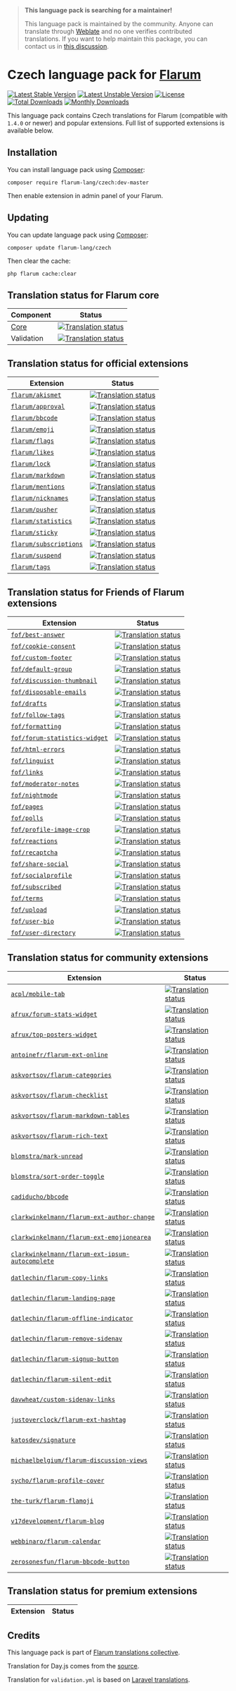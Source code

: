 > **This language pack is searching for a maintainer!**
>
> This language pack is maintained by the community. Anyone can translate through [Weblate](https://weblate.rob006.net/languages/cs/flarum/) and no one verifies contributed translations. If you want to help maintain this package, you can contact us in [this discussion](https://discuss.flarum.org/d/27519-the-flarum-language-project).

# Czech language pack for [Flarum](https://flarum.org/)

[![Latest Stable Version](https://img.shields.io/packagist/v/flarum-lang/czech?color=success&label=stable)](https://packagist.org/packages/flarum-lang/czech) 
[![Latest Unstable Version](https://img.shields.io/packagist/v/flarum-lang/czech?include_prereleases&label=unstable)](https://packagist.org/packages/flarum-lang/czech) 
[![License](https://img.shields.io/packagist/l/flarum-lang/czech)](https://packagist.org/packages/flarum-lang/czech) 
[![Total Downloads](https://img.shields.io/packagist/dt/flarum-lang/czech)](https://packagist.org/packages/flarum-lang/czech/stats) 
[![Monthly Downloads](https://img.shields.io/packagist/dm/flarum-lang/czech)](https://packagist.org/packages/flarum-lang/czech/stats) 

This language pack contains Czech translations for Flarum (compatible with `1.4.0` or newer) and popular extensions. Full list of supported extensions is available below.


## Installation

You can install language pack using [Composer](https://getcomposer.org/):

```console
composer require flarum-lang/czech:dev-master
```

Then enable extension in admin panel of your Flarum.


## Updating

You can update language pack using [Composer](https://getcomposer.org/):

```console
composer update flarum-lang/czech
```

Then clear the cache:

```console
php flarum cache:clear
```


## Translation status for Flarum core

| Component | Status |
| --- | --- |
| [Core](https://github.com/flarum/flarum-core) | [![Translation status](https://weblate.rob006.net/widgets/flarum/cs/core/svg-badge.svg)](https://weblate.rob006.net/projects/flarum/core/cs/) |
| Validation | [![Translation status](https://weblate.rob006.net/widgets/flarum/cs/validation/svg-badge.svg)](https://weblate.rob006.net/projects/flarum/validation/cs/) |


## Translation status for official extensions

<!-- flarum-extensions-list-start -->

| Extension | Status |
| --- | --- |
| [`flarum/akismet`](https://github.com/flarum/akismet) | [![Translation status](https://weblate.rob006.net/widgets/flarum/cs/flarum-akismet/svg-badge.svg)](https://weblate.rob006.net/projects/flarum/flarum-akismet/cs/) |
| [`flarum/approval`](https://github.com/flarum/approval) | [![Translation status](https://weblate.rob006.net/widgets/flarum/cs/flarum-approval/svg-badge.svg)](https://weblate.rob006.net/projects/flarum/flarum-approval/cs/) |
| [`flarum/bbcode`](https://github.com/flarum/bbcode) | [![Translation status](https://weblate.rob006.net/widgets/flarum/cs/flarum-bbcode/svg-badge.svg)](https://weblate.rob006.net/projects/flarum/flarum-bbcode/cs/) |
| [`flarum/emoji`](https://github.com/flarum/emoji) | [![Translation status](https://weblate.rob006.net/widgets/flarum/cs/flarum-emoji/svg-badge.svg)](https://weblate.rob006.net/projects/flarum/flarum-emoji/cs/) |
| [`flarum/flags`](https://github.com/flarum/flags) | [![Translation status](https://weblate.rob006.net/widgets/flarum/cs/flarum-flags/svg-badge.svg)](https://weblate.rob006.net/projects/flarum/flarum-flags/cs/) |
| [`flarum/likes`](https://github.com/flarum/likes) | [![Translation status](https://weblate.rob006.net/widgets/flarum/cs/flarum-likes/svg-badge.svg)](https://weblate.rob006.net/projects/flarum/flarum-likes/cs/) |
| [`flarum/lock`](https://github.com/flarum/lock) | [![Translation status](https://weblate.rob006.net/widgets/flarum/cs/flarum-lock/svg-badge.svg)](https://weblate.rob006.net/projects/flarum/flarum-lock/cs/) |
| [`flarum/markdown`](https://github.com/flarum/markdown) | [![Translation status](https://weblate.rob006.net/widgets/flarum/cs/flarum-markdown/svg-badge.svg)](https://weblate.rob006.net/projects/flarum/flarum-markdown/cs/) |
| [`flarum/mentions`](https://github.com/flarum/mentions) | [![Translation status](https://weblate.rob006.net/widgets/flarum/cs/flarum-mentions/svg-badge.svg)](https://weblate.rob006.net/projects/flarum/flarum-mentions/cs/) |
| [`flarum/nicknames`](https://github.com/flarum/nicknames) | [![Translation status](https://weblate.rob006.net/widgets/flarum/cs/flarum-nicknames/svg-badge.svg)](https://weblate.rob006.net/projects/flarum/flarum-nicknames/cs/) |
| [`flarum/pusher`](https://github.com/flarum/pusher) | [![Translation status](https://weblate.rob006.net/widgets/flarum/cs/flarum-pusher/svg-badge.svg)](https://weblate.rob006.net/projects/flarum/flarum-pusher/cs/) |
| [`flarum/statistics`](https://github.com/flarum/statistics) | [![Translation status](https://weblate.rob006.net/widgets/flarum/cs/flarum-statistics/svg-badge.svg)](https://weblate.rob006.net/projects/flarum/flarum-statistics/cs/) |
| [`flarum/sticky`](https://github.com/flarum/sticky) | [![Translation status](https://weblate.rob006.net/widgets/flarum/cs/flarum-sticky/svg-badge.svg)](https://weblate.rob006.net/projects/flarum/flarum-sticky/cs/) |
| [`flarum/subscriptions`](https://github.com/flarum/subscriptions) | [![Translation status](https://weblate.rob006.net/widgets/flarum/cs/flarum-subscriptions/svg-badge.svg)](https://weblate.rob006.net/projects/flarum/flarum-subscriptions/cs/) |
| [`flarum/suspend`](https://github.com/flarum/suspend) | [![Translation status](https://weblate.rob006.net/widgets/flarum/cs/flarum-suspend/svg-badge.svg)](https://weblate.rob006.net/projects/flarum/flarum-suspend/cs/) |
| [`flarum/tags`](https://github.com/flarum/tags) | [![Translation status](https://weblate.rob006.net/widgets/flarum/cs/flarum-tags/svg-badge.svg)](https://weblate.rob006.net/projects/flarum/flarum-tags/cs/) |

<!-- flarum-extensions-list-stop -->


## Translation status for Friends of Flarum extensions

<!-- fof-extensions-list-start -->

| Extension | Status |
| --- | --- |
| [`fof/best-answer`](https://github.com/FriendsOfFlarum/best-answer) | [![Translation status](https://weblate.rob006.net/widgets/flarum/cs/fof-best-answer/svg-badge.svg)](https://weblate.rob006.net/projects/flarum/fof-best-answer/cs/) |
| [`fof/cookie-consent`](https://github.com/FriendsOfFlarum/cookie-consent) | [![Translation status](https://weblate.rob006.net/widgets/flarum/cs/fof-cookie-consent/svg-badge.svg)](https://weblate.rob006.net/projects/flarum/fof-cookie-consent/cs/) |
| [`fof/custom-footer`](https://github.com/FriendsOfFlarum/custom-footer) | [![Translation status](https://weblate.rob006.net/widgets/flarum/cs/fof-custom-footer/svg-badge.svg)](https://weblate.rob006.net/projects/flarum/fof-custom-footer/cs/) |
| [`fof/default-group`](https://github.com/FriendsOfFlarum/default-group) | [![Translation status](https://weblate.rob006.net/widgets/flarum/cs/fof-default-group/svg-badge.svg)](https://weblate.rob006.net/projects/flarum/fof-default-group/cs/) |
| [`fof/discussion-thumbnail`](https://github.com/FriendsOfFlarum/discussion-thumbnail) | [![Translation status](https://weblate.rob006.net/widgets/flarum/cs/fof-discussion-thumbnail/svg-badge.svg)](https://weblate.rob006.net/projects/flarum/fof-discussion-thumbnail/cs/) |
| [`fof/disposable-emails`](https://github.com/FriendsOfFlarum/disposable-emails) | [![Translation status](https://weblate.rob006.net/widgets/flarum/cs/fof-disposable-emails/svg-badge.svg)](https://weblate.rob006.net/projects/flarum/fof-disposable-emails/cs/) |
| [`fof/drafts`](https://github.com/FriendsOfFlarum/drafts) | [![Translation status](https://weblate.rob006.net/widgets/flarum/cs/fof-drafts/svg-badge.svg)](https://weblate.rob006.net/projects/flarum/fof-drafts/cs/) |
| [`fof/follow-tags`](https://github.com/FriendsOfFlarum/follow-tags) | [![Translation status](https://weblate.rob006.net/widgets/flarum/cs/fof-follow-tags/svg-badge.svg)](https://weblate.rob006.net/projects/flarum/fof-follow-tags/cs/) |
| [`fof/formatting`](https://github.com/FriendsOfFlarum/formatting) | [![Translation status](https://weblate.rob006.net/widgets/flarum/cs/fof-formatting/svg-badge.svg)](https://weblate.rob006.net/projects/flarum/fof-formatting/cs/) |
| [`fof/forum-statistics-widget`](https://github.com/FriendsOfFlarum/forum-statistics-widget) | [![Translation status](https://weblate.rob006.net/widgets/flarum/cs/fof-forum-statistics-widget/svg-badge.svg)](https://weblate.rob006.net/projects/flarum/fof-forum-statistics-widget/cs/) |
| [`fof/html-errors`](https://github.com/FriendsOfFlarum/html-errors) | [![Translation status](https://weblate.rob006.net/widgets/flarum/cs/fof-html-errors/svg-badge.svg)](https://weblate.rob006.net/projects/flarum/fof-html-errors/cs/) |
| [`fof/linguist`](https://github.com/FriendsOfFlarum/linguist) | [![Translation status](https://weblate.rob006.net/widgets/flarum/cs/fof-linguist/svg-badge.svg)](https://weblate.rob006.net/projects/flarum/fof-linguist/cs/) |
| [`fof/links`](https://github.com/FriendsOfFlarum/links) | [![Translation status](https://weblate.rob006.net/widgets/flarum/cs/fof-links/svg-badge.svg)](https://weblate.rob006.net/projects/flarum/fof-links/cs/) |
| [`fof/moderator-notes`](https://github.com/FriendsOfFlarum/moderator-notes) | [![Translation status](https://weblate.rob006.net/widgets/flarum/cs/fof-moderator-notes/svg-badge.svg)](https://weblate.rob006.net/projects/flarum/fof-moderator-notes/cs/) |
| [`fof/nightmode`](https://github.com/FriendsOfFlarum/nightmode) | [![Translation status](https://weblate.rob006.net/widgets/flarum/cs/fof-nightmode/svg-badge.svg)](https://weblate.rob006.net/projects/flarum/fof-nightmode/cs/) |
| [`fof/pages`](https://github.com/FriendsOfFlarum/pages) | [![Translation status](https://weblate.rob006.net/widgets/flarum/cs/fof-pages/svg-badge.svg)](https://weblate.rob006.net/projects/flarum/fof-pages/cs/) |
| [`fof/polls`](https://github.com/FriendsOfFlarum/polls) | [![Translation status](https://weblate.rob006.net/widgets/flarum/cs/fof-polls/svg-badge.svg)](https://weblate.rob006.net/projects/flarum/fof-polls/cs/) |
| [`fof/profile-image-crop`](https://github.com/FriendsOfFlarum/profile-image-crop) | [![Translation status](https://weblate.rob006.net/widgets/flarum/cs/fof-profile-image-crop/svg-badge.svg)](https://weblate.rob006.net/projects/flarum/fof-profile-image-crop/cs/) |
| [`fof/reactions`](https://github.com/FriendsOfFlarum/reactions) | [![Translation status](https://weblate.rob006.net/widgets/flarum/cs/fof-reactions/svg-badge.svg)](https://weblate.rob006.net/projects/flarum/fof-reactions/cs/) |
| [`fof/recaptcha`](https://github.com/FriendsOfFlarum/recaptcha) | [![Translation status](https://weblate.rob006.net/widgets/flarum/cs/fof-recaptcha/svg-badge.svg)](https://weblate.rob006.net/projects/flarum/fof-recaptcha/cs/) |
| [`fof/share-social`](https://github.com/FriendsOfFlarum/share-social) | [![Translation status](https://weblate.rob006.net/widgets/flarum/cs/fof-share-social/svg-badge.svg)](https://weblate.rob006.net/projects/flarum/fof-share-social/cs/) |
| [`fof/socialprofile`](https://github.com/FriendsOfFlarum/socialprofile) | [![Translation status](https://weblate.rob006.net/widgets/flarum/cs/fof-socialprofile/svg-badge.svg)](https://weblate.rob006.net/projects/flarum/fof-socialprofile/cs/) |
| [`fof/subscribed`](https://github.com/FriendsOfFlarum/subscribed) | [![Translation status](https://weblate.rob006.net/widgets/flarum/cs/fof-subscribed/svg-badge.svg)](https://weblate.rob006.net/projects/flarum/fof-subscribed/cs/) |
| [`fof/terms`](https://github.com/FriendsOfFlarum/terms) | [![Translation status](https://weblate.rob006.net/widgets/flarum/cs/fof-terms/svg-badge.svg)](https://weblate.rob006.net/projects/flarum/fof-terms/cs/) |
| [`fof/upload`](https://github.com/FriendsOfFlarum/upload) | [![Translation status](https://weblate.rob006.net/widgets/flarum/cs/fof-upload/svg-badge.svg)](https://weblate.rob006.net/projects/flarum/fof-upload/cs/) |
| [`fof/user-bio`](https://github.com/FriendsOfFlarum/user-bio) | [![Translation status](https://weblate.rob006.net/widgets/flarum/cs/fof-user-bio/svg-badge.svg)](https://weblate.rob006.net/projects/flarum/fof-user-bio/cs/) |
| [`fof/user-directory`](https://github.com/FriendsOfFlarum/user-directory) | [![Translation status](https://weblate.rob006.net/widgets/flarum/cs/fof-user-directory/svg-badge.svg)](https://weblate.rob006.net/projects/flarum/fof-user-directory/cs/) |

<!-- fof-extensions-list-stop -->


## Translation status for community extensions

<!-- various-extensions-list-start -->

| Extension | Status |
| --- | --- |
| [`acpl/mobile-tab`](https://github.com/android-com-pl/mobile-tab) | [![Translation status](https://weblate.rob006.net/widgets/flarum/cs/acpl-mobile-tab/svg-badge.svg)](https://weblate.rob006.net/projects/flarum/acpl-mobile-tab/cs/) |
| [`afrux/forum-stats-widget`](https://github.com/afrux/forum-stats-widget) | [![Translation status](https://weblate.rob006.net/widgets/flarum/cs/afrux-forum-stats-widget/svg-badge.svg)](https://weblate.rob006.net/projects/flarum/afrux-forum-stats-widget/cs/) |
| [`afrux/top-posters-widget`](https://github.com/afrux/top-posters-widget) | [![Translation status](https://weblate.rob006.net/widgets/flarum/cs/afrux-top-posters-widget/svg-badge.svg)](https://weblate.rob006.net/projects/flarum/afrux-top-posters-widget/cs/) |
| [`antoinefr/flarum-ext-online`](https://github.com/AntoineFr/flarum-ext-online) | [![Translation status](https://weblate.rob006.net/widgets/flarum/cs/antoinefr-online/svg-badge.svg)](https://weblate.rob006.net/projects/flarum/antoinefr-online/cs/) |
| [`askvortsov/flarum-categories`](https://github.com/askvortsov1/flarum-categories) | [![Translation status](https://weblate.rob006.net/widgets/flarum/cs/askvortsov-categories/svg-badge.svg)](https://weblate.rob006.net/projects/flarum/askvortsov-categories/cs/) |
| [`askvortsov/flarum-checklist`](https://github.com/askvortsov1/flarum-checklist) | [![Translation status](https://weblate.rob006.net/widgets/flarum/cs/askvortsov-checklist/svg-badge.svg)](https://weblate.rob006.net/projects/flarum/askvortsov-checklist/cs/) |
| [`askvortsov/flarum-markdown-tables`](https://github.com/askvortsov1/flarum-markdown-tables) | [![Translation status](https://weblate.rob006.net/widgets/flarum/cs/askvortsov-markdown-tables/svg-badge.svg)](https://weblate.rob006.net/projects/flarum/askvortsov-markdown-tables/cs/) |
| [`askvortsov/flarum-rich-text`](https://github.com/askvortsov1/flarum-rich-text) | [![Translation status](https://weblate.rob006.net/widgets/flarum/cs/askvortsov-rich-text/svg-badge.svg)](https://weblate.rob006.net/projects/flarum/askvortsov-rich-text/cs/) |
| [`blomstra/mark-unread`](https://github.com/blomstra/flarum-ext-mark-unread) | [![Translation status](https://weblate.rob006.net/widgets/flarum/cs/blomstra-mark-unread/svg-badge.svg)](https://weblate.rob006.net/projects/flarum/blomstra-mark-unread/cs/) |
| [`blomstra/sort-order-toggle`](https://github.com/blomstra/flarum-ext-sort-order-toggle) | [![Translation status](https://weblate.rob006.net/widgets/flarum/cs/blomstra-sort-order-toggle/svg-badge.svg)](https://weblate.rob006.net/projects/flarum/blomstra-sort-order-toggle/cs/) |
| [`cadiducho/bbcode`](https://github.com/EdorasMinecraft/BBcode) | [![Translation status](https://weblate.rob006.net/widgets/flarum/cs/cadiducho-bbcode/svg-badge.svg)](https://weblate.rob006.net/projects/flarum/cadiducho-bbcode/cs/) |
| [`clarkwinkelmann/flarum-ext-author-change`](https://github.com/clarkwinkelmann/flarum-ext-author-change) | [![Translation status](https://weblate.rob006.net/widgets/flarum/cs/clarkwinkelmann-author-change/svg-badge.svg)](https://weblate.rob006.net/projects/flarum/clarkwinkelmann-author-change/cs/) |
| [`clarkwinkelmann/flarum-ext-emojionearea`](https://github.com/clarkwinkelmann/flarum-ext-emojionearea) | [![Translation status](https://weblate.rob006.net/widgets/flarum/cs/clarkwinkelmann-emojionearea/svg-badge.svg)](https://weblate.rob006.net/projects/flarum/clarkwinkelmann-emojionearea/cs/) |
| [`clarkwinkelmann/flarum-ext-ipsum-autocomplete`](https://github.com/clarkwinkelmann/flarum-ext-ipsum-autocomplete) | [![Translation status](https://weblate.rob006.net/widgets/flarum/cs/clarkwinkelmann-ipsum-autocomplete/svg-badge.svg)](https://weblate.rob006.net/projects/flarum/clarkwinkelmann-ipsum-autocomplete/cs/) |
| [`datlechin/flarum-copy-links`](https://github.com/datlechin/flarum-copy-links) | [![Translation status](https://weblate.rob006.net/widgets/flarum/cs/datlechin-copy-links/svg-badge.svg)](https://weblate.rob006.net/projects/flarum/datlechin-copy-links/cs/) |
| [`datlechin/flarum-landing-page`](https://github.com/datlechin/flarum-landing-page) | [![Translation status](https://weblate.rob006.net/widgets/flarum/cs/datlechin-landing-page/svg-badge.svg)](https://weblate.rob006.net/projects/flarum/datlechin-landing-page/cs/) |
| [`datlechin/flarum-offline-indicator`](https://github.com/datlechin/flarum-offline-indicator) | [![Translation status](https://weblate.rob006.net/widgets/flarum/cs/datlechin-offline-indicator/svg-badge.svg)](https://weblate.rob006.net/projects/flarum/datlechin-offline-indicator/cs/) |
| [`datlechin/flarum-remove-sidenav`](https://github.com/datlechin/flarum-remove-sidenav) | [![Translation status](https://weblate.rob006.net/widgets/flarum/cs/datlechin-remove-sidenav/svg-badge.svg)](https://weblate.rob006.net/projects/flarum/datlechin-remove-sidenav/cs/) |
| [`datlechin/flarum-signup-button`](https://github.com/datlechin/flarum-signup-button) | [![Translation status](https://weblate.rob006.net/widgets/flarum/cs/datlechin-signup-button/svg-badge.svg)](https://weblate.rob006.net/projects/flarum/datlechin-signup-button/cs/) |
| [`datlechin/flarum-silent-edit`](https://github.com/datlechin/flarum-silent-edit) | [![Translation status](https://weblate.rob006.net/widgets/flarum/cs/datlechin-silent-edit/svg-badge.svg)](https://weblate.rob006.net/projects/flarum/datlechin-silent-edit/cs/) |
| [`davwheat/custom-sidenav-links`](https://github.com/davwheat/flarum-ext-custom-sidenav-links) | [![Translation status](https://weblate.rob006.net/widgets/flarum/cs/davwheat-custom-sidenav-links/svg-badge.svg)](https://weblate.rob006.net/projects/flarum/davwheat-custom-sidenav-links/cs/) |
| [`justoverclock/flarum-ext-hashtag`](https://github.com/justoverclockl/flarum-ext-hashtag) | [![Translation status](https://weblate.rob006.net/widgets/flarum/cs/justoverclock-hashtag/svg-badge.svg)](https://weblate.rob006.net/projects/flarum/justoverclock-hashtag/cs/) |
| [`katosdev/signature`](https://github.com/katosdev/signature) | [![Translation status](https://weblate.rob006.net/widgets/flarum/cs/katosdev-signature/svg-badge.svg)](https://weblate.rob006.net/projects/flarum/katosdev-signature/cs/) |
| [`michaelbelgium/flarum-discussion-views`](https://github.com/MichaelBelgium/flarum-discussion-views) | [![Translation status](https://weblate.rob006.net/widgets/flarum/cs/michaelbelgium-discussion-views/svg-badge.svg)](https://weblate.rob006.net/projects/flarum/michaelbelgium-discussion-views/cs/) |
| [`sycho/flarum-profile-cover`](https://github.com/SychO9/flarum-profile-cover) | [![Translation status](https://weblate.rob006.net/widgets/flarum/cs/sycho-profile-cover/svg-badge.svg)](https://weblate.rob006.net/projects/flarum/sycho-profile-cover/cs/) |
| [`the-turk/flarum-flamoji`](https://github.com/the-turk/flarum-flamoji) | [![Translation status](https://weblate.rob006.net/widgets/flarum/cs/the-turk-flamoji/svg-badge.svg)](https://weblate.rob006.net/projects/flarum/the-turk-flamoji/cs/) |
| [`v17development/flarum-blog`](https://github.com/v17development/flarum-blog) | [![Translation status](https://weblate.rob006.net/widgets/flarum/cs/v17development-blog/svg-badge.svg)](https://weblate.rob006.net/projects/flarum/v17development-blog/cs/) |
| [`webbinaro/flarum-calendar`](https://github.com/eddiewebb/flarum-calendar) | [![Translation status](https://weblate.rob006.net/widgets/flarum/cs/webbinaro-calendar/svg-badge.svg)](https://weblate.rob006.net/projects/flarum/webbinaro-calendar/cs/) |
| [`zerosonesfun/flarum-bbcode-button`](https://github.com/zerosonesfun/flarum-bbcode-button) | [![Translation status](https://weblate.rob006.net/widgets/flarum/cs/zerosonesfun-bbcode-button/svg-badge.svg)](https://weblate.rob006.net/projects/flarum/zerosonesfun-bbcode-button/cs/) |

<!-- various-extensions-list-stop -->


## Translation status for premium extensions

<!-- premium-extensions-list-start -->

| Extension | Status |
| --- | --- |

<!-- premium-extensions-list-stop -->


## Credits

This language pack is part of [Flarum translations collective](https://github.com/rob006-software/flarum-translations).

Translation for Day.js comes from the [source](https://github.com/iamkun/dayjs/blob/v1.10.4/src/locale/cs.js).

Translation for `validation.yml` is based on [Laravel translations](https://github.com/Laravel-Lang/lang/blob/8.1.3/src/cs/validation.php).
